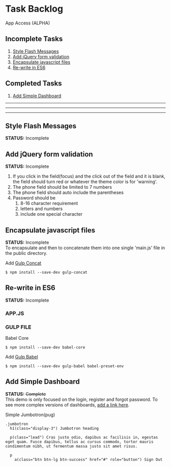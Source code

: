 # Task Backlog
App Access (ALPHA)

## Incomplete Tasks
1. [Style Flash Messages](#style-flash-messages)
1. [Add jQuery form validation](#add-jquery-form-validation)
1. [Encapsulate javascript files](#encapsulate-javascript-files)
1. [Re-write in ES6](#re-write-in-es6)

## Completed Tasks
1. [Add Simple Dashboard](#add-simple-dashboard)

---
---
---

## Style Flash Messages
**STATUS:** Incomplete  

## Add jQuery form validation
**STATUS:** Incomplete  
1. If you click in the field(focus) and the click out of the field and it is blank, the field should turn red or whatever the theme color is for 'warning'.
1. The phone field should be limited to 7 numbers
1. The phone field should auto include the parentheses
1. Password should be
    1. 8-16 character requirement
    1. letters and numbers
    1. include one special character


## Encapsulate javascript files
**STATUS:** Incomplete  
To encapsulate and then to concatenate them into one single 'main.js' file in the public directory.   

Add [Gulp Concat](https://www.npmjs.com/package/)
```
$ npm install --save-dev gulp-concat
```

## Re-write in ES6
**STATUS:** Incomplete

### APP.JS
### GULP FILE

Babel Core
```
$ npm install --save-dev babel-core
```
Add [Gulp Babel](https://www.npmjs.com/package/gulp-babel)
```
$ npm install --save-dev gulp-babel babel-preset-env
```

## Add Simple Dashboard
**STATUS:** ~~Complete~~  
This demo is only focused on the login, register and forgot password. To see more complex versions of dashboards, [add a link here](#).  

Simple Jumbotron(pug)
```
.jumbotron
  h1(class="display-3") Jumbotron heading

  p(class="lead") Cras justo odio, dapibus ac facilisis in, egestas eget quam. Fusce dapibus, tellus ac cursus commodo, tortor mauris condimentum nibh, ut fermentum massa justo sit amet risus.

  p
    a(class="btn btn-lg btn-success" href="#" role="button") Sign Out
```
